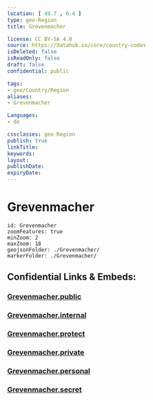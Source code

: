 ```yaml
---
location: [ 49.7 , 6.4 ] 
type: geo-Region
title: Grevenmacher

license: CC BY-SA 4.0
source: https://datahub.io/core/country-codes
isDeleted: false
isReadOnly: false
draft: false
confidential: public

tags:
- geo/Country/Region
aliases:
- Grevenmacher

Languages:
- de

cssclasses: geo-Region
publish: true
linkTitle: 
keywords: 
layout: 
publishDate: 
expiryDate: 
---
```


# Grevenmacher

```leaflet
id: Grevenmacher
zoomFeatures: true 
minZoom: 2 
maxZoom: 18
geojsonFolder: ./Grevenmacher/
markerFolder: ./Grevenmacher/
```


## Confidential Links & Embeds: 

### [Grevenmacher.public](/_public/\Earth\Continent\Europe\Europe~West\Luxembourg\Districts~LuxembourgGrevenmacher.public.md) 

### [Grevenmacher.internal](/_internal/\Earth\Continent\Europe\Europe~West\Luxembourg\Districts~LuxembourgGrevenmacher.internal.md) 

### [Grevenmacher.protect](/_protect/\Earth\Continent\Europe\Europe~West\Luxembourg\Districts~LuxembourgGrevenmacher.protect.md) 

### [Grevenmacher.private](/_private/\Earth\Continent\Europe\Europe~West\Luxembourg\Districts~LuxembourgGrevenmacher.private.md) 

### [Grevenmacher.personal](/_personal/\Earth\Continent\Europe\Europe~West\Luxembourg\Districts~LuxembourgGrevenmacher.personal.md) 

### [Grevenmacher.secret](/_secret/\Earth\Continent\Europe\Europe~West\Luxembourg\Districts~LuxembourgGrevenmacher.secret.md)

